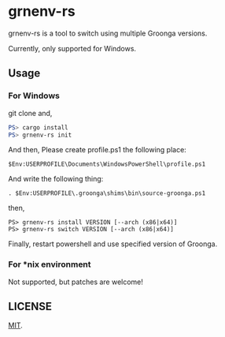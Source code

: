 grnenv-rs
===

grnenv-rs is a tool to switch using multiple Groonga versions.

Currently, only supported for Windows.

## Usage

### For Windows

git clone and,

```powershell
PS> cargo install
PS> grnenv-rs init
```

And then,
Please create profile.ps1 the following place:

```
$Env:USERPROFILE\Documents\WindowsPowerShell\profile.ps1
```

And write the following thing:

```
. $Env:USERPROFILE\.groonga\shims\bin\source-groonga.ps1
```

then,

```
PS> grnenv-rs install VERSION [--arch (x86|x64)]
PS> grnenv-rs switch VERSION [--arch (x86|x64)]
```

Finally, restart powershell and use specified version of Groonga.

### For *nix environment

Not supported, but patches are welcome!

## LICENSE

[MIT](LICENSE).
